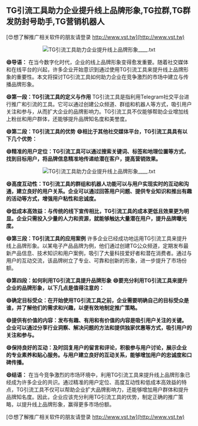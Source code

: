 ## **TG引流工具助力企业提升线上品牌形象,TG拉群,TG群发防封号助手,TG营销机器人**

[😍想了解推广相关软件的朋友请登录 http://www.vst.tw](http://www.vst.tw)

 <center><img src="https://vst.tw/MP4/tuiguang/png/4.png" alt="TG引流工具助力企业提升线上品牌形象____.txt"></center>

**😄导语：**
在当今数字化时代，企业的线上品牌形象变得愈发重要。随着社交媒体和在线平台的兴起，许多企业开始意识到通过使用TG引流工具来提升线上品牌形象的重要性。本文将探讨TG引流工具如何助力企业在竞争激烈的市场中建立与传播品牌形象。

**😄第一段：TG引流工具的定义与作用**
TG引流工具是指利用Telegram社交平台进行推广和引流的工具。它可以通过创建公众频道、群组和机器人等方式，吸引用户关注和参与，从而扩大企业的品牌影响力。TG引流工具不仅能够帮助企业增加线上粉丝和用户群体，还能够提升品牌知名度和美誉度。

**😄第二段：TG引流工具的优势**
**😄相比于其他社交媒体平台，TG引流工具具有以下几个优势：**

**😄精准的用户定位：TG引流工具可以通过搜索关键词、标签和地理位置等方式，找到目标用户，将品牌信息精准地传递给潜在客户，提高营销效果。**

 <center><img src="https://vst.tw/MP4/tuiguang/png/4.png" alt="TG引流工具助力企业提升线上品牌形象____.txt"></center>

**😄高度互动性：TG引流工具的群组和机器人功能可以与用户实现实时的互动和沟通，建立良好的用户关系。企业可以通过回答用户问题、提供专业知识和推出有趣的活动等方式，增强用户粘性和忠诚度。**

**😄低成本高效益：与传统的线下宣传相比，TG引流工具的成本更低且效果更为明显。企业只需投入少量的人力和资源，就能够触达大量潜在用户，提升品牌曝光度。**

**😄第三段：TG引流工具的应用案例**
许多企业已经成功地运用TG引流工具来提升线上品牌形象。以某电子产品品牌为例，他们通过创建TG公众频道，定期发布最新产品信息、技术知识和用户案例，吸引了大量科技爱好者和潜在消费者。通过与用户的互动交流，该品牌树立了专业、可靠和创新的形象，进一步提升了市场份额。

**😄第四段：如何利用TG引流工具提升品牌形象**
**😄要充分利用TG引流工具来提升企业的品牌形象，以下几点是值得注意的：**

**😄确定目标受众：在开始使用TG引流工具之前，企业需要明确自己的目标受众是谁，并了解他们的需求和兴趣，以便有效地制定推广策略。**

**😄提供有价值的内容：发布有趣、有用和有价值的内容是吸引用户关注的关键。企业可以通过分享行业洞察、解决问题的方法和提供独家优惠等方式，吸引用户的关注和参与。**

**😄保持良好的互动：及时回复用户的留言和评论，积极参与用户讨论，展示企业的专业素养和贴心服务。与用户建立良好的互动关系，能够增加用户的忠诚度和口碑传播。**

**😄结语：**
在当今竞争激烈的市场环境中，利用TG引流工具来提升线上品牌形象已经成为许多企业的共识。通过精准的用户定位、高度互动性和低成本高效益的特点，TG引流工具不仅可以帮助企业扩大品牌影响力，还能够增加用户群体和提升品牌知名度。因此，企业应该充分利用TG引流工具的优势，制定正确的推广策略，以提升线上品牌形象，赢得更多市场份额。

[😍想了解推广相关软件的朋友请登录 http://www.vst.tw](http://www.vst.tw)



